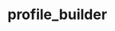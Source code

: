 # profile_builder
<!-- npm i -g create-react-app -->
<!-- create-react-app client -->
<!-- npm i concurrently -->

